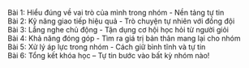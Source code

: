 Bài 1: Hiểu đúng về vai trò của mình trong nhóm - Nền tảng tự tin  
Bài 2: Kỹ năng giao tiếp hiệu quả - Trò chuyện tự nhiên với đồng đội  
Bài 3: Lắng nghe chủ động - Tận dụng cơ hội học hỏi từ người giỏi  
Bài 4: Khả năng đóng góp - Tìm ra giá trị bản thân mang lại cho nhóm  
Bài 5: Xử lý áp lực trong nhóm - Cách giữ bình tĩnh và tự tin  
Bài 6: Tổng kết khóa học – Tự tin bước vào bất kỳ nhóm nào!